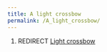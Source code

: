 ```yaml
---
title: A light crossbow
permalink: /A_light_crossbow/
---
```


1.  REDIRECT [Light crossbow](Light_crossbow "wikilink")